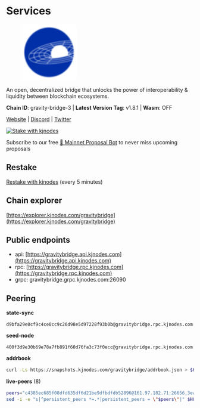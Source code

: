 # Services

<figure><img src="https://raw.githubusercontent.com/kj89/cosmos-images/main/logos/gravitybridge.png" width="150" alt=""><figcaption></figcaption></figure>

An open, decentralized bridge that unlocks the power of  interoperability & liquidity between blockchain ecosystems.

**Chain ID**: gravity-bridge-3 | **Latest Version Tag**: v1.8.1 | **Wasm**: OFF

[Website](https://www.gravitybridge.net) | [Discord](https://discord.gg/ARV8dTSjAk) | [Twitter](https://twitter.com/gravity_bridge)

[![Stake with kjnodes](https://i.ibb.co/cr44Q8j/button-stake-with-kjnodes.png)](https://restake.app/gravitybridge/gravityvaloper1nw3uavthnjwsgrrjzav2wdg9m0pw7k4fc7hvlz)

Subscribe to our free [🤖 Mainnet Proposal Bot](https://t.me/kjnodes_proposal_bot) to never miss upcoming proposals

## Restake

[Restake with kjnodes](https://restake.app/gravitybridge/gravityvaloper1nw3uavthnjwsgrrjzav2wdg9m0pw7k4fc7hvlz) (every 5 minutes)
## Chain explorer
[https://explorer.kjnodes.com/gravitybridge](https://explorer.kjnodes.com/gravitybridge)

## Public endpoints

* api: [https://gravitybridge.api.kjnodes.com](https://gravitybridge.api.kjnodes.com)
* rpc: [https://gravitybridge.rpc.kjnodes.com](https://gravitybridge.rpc.kjnodes.com)
* grpc: gravitybridge.grpc.kjnodes.com:26090

## Peering

**state-sync**

```text
d9bfa29e0cf9c4ce0cc9c26d98e5d97228f93b0b@gravitybridge.rpc.kjnodes.com:26656
```

**seed-node**

```text
400f3d9e30b69e78a7fb891f60d76fa3c73f0ecc@gravitybridge.rpc.kjnodes.com:26659
```

**addrbook**
```bash
curl -Ls https://snapshots.kjnodes.com/gravitybridge/addrbook.json > $HOME/.gravity/config/addrbook.json
```

**live-peers** (8)
```bash
peers="c4385ec685f08dfd635df6d21be9dfbdfdb52896@161.97.182.71:26656,3eae7c785e7038b3c1376dc2fc8e6cff9d0ad709@65.108.121.110:14656,48e54221a2656616093469137ced63487f7bf456@146.56.50.55:26656,70ff1535443969705182c9473cc66773fbc12c09@15.235.13.145:26656,c4666a5c897463492246983fdc78ab20f32dc0c0@50.21.167.179:26656,cdb12d97706e295640e067c9424e8f24e01c131b@45.32.216.243:26656,5ad3fe86b1214e1f5c897d23a2863fb46bdfc1f7@185.16.38.165:14256,d9bfa29e0cf9c4ce0cc9c26d98e5d97228f93b0b@65.109.88.38:26656"
sed -i -e "s|^persistent_peers *=.*|persistent_peers = \"$peers\"|" $HOME/.gravity/config/config.toml
```
